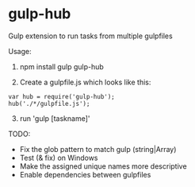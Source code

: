 gulp-hub
========

Gulp extension to run tasks from multiple gulpfiles

Usage:

1) npm install gulp gulp-hub

2) Create a gulpfile.js which looks like this:
```
var hub = require('gulp-hub');
hub('./*/gulpfile.js');
```
3) run 'gulp [taskname]'

TODO:
- Fix the glob pattern to match gulp (string|Array)
- Test (& fix) on Windows
- Make the assigned unique names more descriptive
- Enable dependencies between gulpfiles
